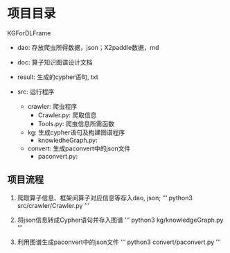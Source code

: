 # 项目目录

KGForDLFrame

- dao: 存放爬虫所得数据，json；X2paddle数据，md
  
- doc: 算子知识图谱设计文档

- result: 生成的cypher语句, txt

- src: 运行程序
  - crawler: 爬虫程序
    - Crawler.py: 爬取信息
    - Tools.py: 爬虫信息所需函数
  - kg: 生成cypher语句及构建图谱程序
    - knowledheGraph.py:
  - convert: 生成paconvert中的json文件
    - paconvert.py:

## 项目流程

1. 爬取算子信息、框架间算子对应信息等存入dao, json;
  ‘’‘
  python3 src/crawler/Crawler.py
  ’‘’

2. 将json信息转成Cypher语句并存入图谱
  ’‘’
  python3 kg/knowledgeGraph.py
  ’‘’

3. 利用图谱生成paconvert中的json文件
  ’‘’
  python3 convert/paconvert.py
  ’‘’